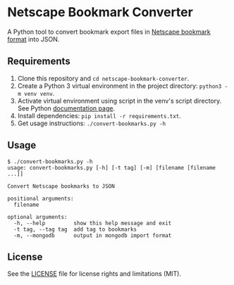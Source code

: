 # Netscape Bookmark Converter

A Python tool to convert bookmark export files in [Netscape bookmark
format](https://msdn.microsoft.com/en-us/library/aa753582.aspx) into JSON.

## Requirements

1. Clone this repository and `cd netscape-bookmark-converter`.
2. Create a Python 3 virtual environment in the project directory: `python3 -m
venv venv`.
3. Activate virtual environment using script in the venv's script directory.
See Python [documentation page](https://docs.python.org/3/library/venv.html).
4. Install dependencies: `pip install -r requirements.txt`.
5. Get usage instructions: `./convert-bookmarks.py -h`

## Usage

```
$ ./convert-bookmarks.py -h
usage: convert-bookmarks.py [-h] [-t tag] [-m] [filename [filename ...]]

Convert Netscape bookmarks to JSON

positional arguments:
  filename

optional arguments:
  -h, --help         show this help message and exit
  -t tag, --tag tag  add tag to bookmarks
  -m, --mongodb      output in mongodb import format
```

## License

See the [LICENSE](LICENSE) file for license rights and limitations (MIT).
